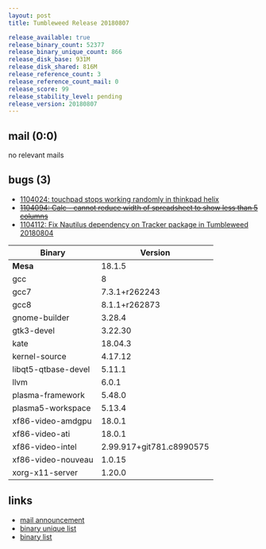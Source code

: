 ```yaml
---
layout: post
title: Tumbleweed Release 20180807

release_available: true
release_binary_count: 52377
release_binary_unique_count: 866
release_disk_base: 931M
release_disk_shared: 816M
release_reference_count: 3
release_reference_count_mail: 0
release_score: 99
release_stability_level: pending
release_version: 20180807
---
```


## mail (0:0)

no relevant mails

## bugs (3)

<!--more-->

- [1104024: touchpad stops working randomly in thinkpad helix](https://bugzilla.opensuse.org/show_bug.cgi?id=1104024)
- ~~[1104094: Calc - cannot reduce width of spreadsheet to show less than 5 columns](https://bugzilla.opensuse.org/show_bug.cgi?id=1104094)~~
- [1104112: Fix Nautilus dependency on Tracker package in Tumbleweed 20180804](https://bugzilla.opensuse.org/show_bug.cgi?id=1104112)

Binary | Version
--- | ---
**Mesa** | 18.1.5
gcc | 8
gcc7 | 7.3.1+r262243
gcc8 | 8.1.1+r262873
gnome-builder | 3.28.4
gtk3-devel | 3.22.30
kate | 18.04.3
kernel-source | 4.17.12
libqt5-qtbase-devel | 5.11.1
llvm | 6.0.1
plasma-framework | 5.48.0
plasma5-workspace | 5.13.4
xf86-video-amdgpu | 18.0.1
xf86-video-ati | 18.0.1
xf86-video-intel | 2.99.917+git781.c8990575
xf86-video-nouveau | 1.0.15
xorg-x11-server | 1.20.0

## links

- [mail announcement](https://lists.opensuse.org/opensuse-factory/2018-08/msg00150.html)
- [binary unique list](http://download.tumbleweed.boombatower.com/20180807/rpm.unique.list)
- [binary list](http://download.tumbleweed.boombatower.com/20180807/rpm.list)
